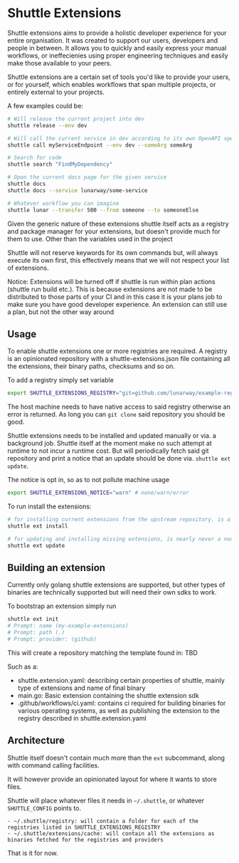 # Shuttle Extensions

Shuttle extensions aims to provide a holistic developer experience for your
entire organisation. It was created to support our users, developers and people
in between. It allows you to quickly and easily express your manual workflows,
or ineffecienies using proper engineering techniques and easily make those
available to your peers.

Shuttle extensions are a certain set of tools you'd like to provide your users,
or for yourself, which enables workflows that span multiple projects, or
entirely external to your projects.

A few examples could be:

```bash
# Will release the current project into dev
shuttle release --env dev 

# Will call the current service in dev according to its own OpenAPI spec.
shuttle call myServiceEndpoint --env dev --someArg someArg

# Search for code
shuttle search "FindMyDependency"

# Open the current docs page for the given service
shuttle docs
shuttle docs --service lunarway/some-service

# Whatever workflow you can imagine
shuttle lunar --transfer 500 --from someone --to someoneElse
```

Given the generic nature of these extensions shuttle itself acts as a registry
and package manager for your extensions, but doesn't provide much for them to
use. Other than the variables used in the project

Shuttle will not reserve keywords for its own commands but, will always execute
its own first, this effectively means that we will not respect your list of
extensions.

Notice: Extensions will be turned off if shuttle is run within plan actions
(shuttle run build etc.). This is because extensions are not made to be
distributed to those parts of your CI and in this case it is your plans job to
make sure you have good developer experience. An extension can still use a plan,
but not the other way around

## Usage

To enable shuttle extensions one or more registries are required. A registry is
an opinionated repository with a shuttle-extensions.json file containing all the
extensions, their binary paths, checksums and so on.

To add a registry simply set variable

```bash
export SHUTTLE_EXTENSIONS_REGISTRY="git=github.com/lunarway/example-registry"
```

The host machine needs to have native access to said registry otherwise an error
is returned. As long you can `git clone` said repository you should be good.

Shuttle extensions needs to be installed and updated manually or via. a
background job. Shuttle itself at the moment make no such attempt at runtime to
not incur a runtime cost. But will periodically fetch said git repository and
print a notice that an update should be done via. `shuttle ext update`.

The notice is opt in, so as to not pollute machine usage

```bash
export SHUTTLE_EXTENSIONS_NOTICE="warn" # none/warn/error
```

To run install the extensions:

```bash
# for installing current extensions from the upstream repository, is a noop if the extensions are already installed
shuttle ext install 

# for updating and installing missing extensions, is nearly never a noop as it will fetch the upstream registries first
shuttle ext update
```

## Building an extension

Currently only golang shuttle extensions are supported, but other types of
binaries are technically supported but will need their own sdks to work.

To bootstrap an extension simply run

```bash
shuttle ext init  
# Prompt: name (my-example-extensions)
# Prompt: path (.) 
# Prompt: provider: (github)
```

This will create a repository matching the template found in: TBD

Such as a:

- shuttle.extension.yaml: describing certain properties of shuttle, mainly type
  of extensions and name of final binary
- main.go: Basic extension containing the shuttle extension sdk
- .github/workflows/ci.yaml: contains ci required for building binaries for
  various operating systems, as well as publishing the extension to the registry
  described in shuttle.extension.yaml

## Architecture

Shuttle itself doesn't contain much more than the `ext` subcommand, along with
command calling facilities.

It will however provide an opinionated layout for where it wants to store files.

Shuttle will place whatever files it needs in `~/.shuttle`, or whatever
`SHUTTLE_CONFIG` points to.

```
- ~/.shuttle/registry: will contain a folder for each of the registries listed in SHUTTLE_EXTENSIONS_REGISTRY  
- ~/.shuttle/extensions/cache: will contain all the extensions as binaries fetched for the registries and providers
```

That is it for now.
